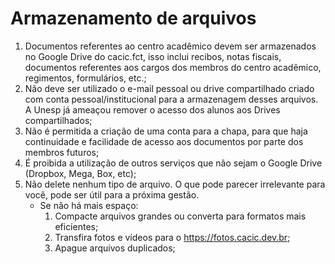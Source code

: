# Armazenamento de arquivos

1. Documentos referentes ao centro acadêmico devem ser armazenados no Google Drive do cacic.fct, isso inclui recibos, notas fiscais, documentos referentes aos cargos dos membros do centro acadêmico, regimentos, formulários, etc.;
1. Não deve ser utilizado o e-mail pessoal ou drive compartilhado criado com conta pessoal/institucional para a armazenagem desses arquivos. A Unesp já ameaçou remover o acesso dos alunos aos Drives compartilhados;
1. Não é permitida a criação de uma conta para a chapa, para que haja continuidade e facilidade de acesso aos documentos por parte dos membros futuros;
1. É proibida a utilização de outros serviços que não sejam o Google Drive (Dropbox, Mega, Box, etc);
1. Não delete nenhum tipo de arquivo. O que pode parecer irrelevante para você, pode ser útil para a próxima gestão.
   - Se não há mais espaço:
     1. Compacte arquivos grandes ou converta para formatos mais eficientes;
     1. Transfira fotos e vídeos para o https://fotos.cacic.dev.br;
     1. Apague arquivos duplicados;
